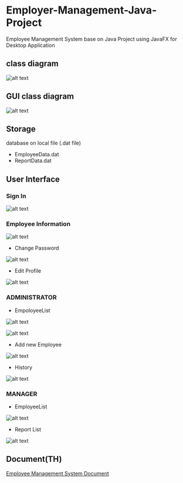 # Employer-Management-Java-Project
Employee Management System base on Java Project using JavaFX for Desktop Application


## class diagram
![alt text](doc/image.png)


## GUI class diagram
![alt text](doc/image-1.png)

## Storage
database on local file (.dat file)
- EmployeeData.dat
- ReportData.dat

## User Interface
### Sign In
![alt text](doc/image-2.png)

### Employee Information
![alt text](doc/image-3.png)
- Change Password

![alt text](doc/image-4.png)
- Edit Profile

![alt text](doc/image-5.png)

### ADMINISTRATOR
- EmpoloyeeList

![alt text](doc/image-6.png)

![alt text](doc/image-7.png)

- Add new Employee

![alt text](doc/image-8.png)

- History

![alt text](doc/image-9.png)

### MANAGER
- EmployeeList

![alt text](doc/image-10.png)

- Report List

![alt text](doc/image-11.png)

## Document(TH)
[Employee Management System Document](<doc/Employee Management System.pdf>)

